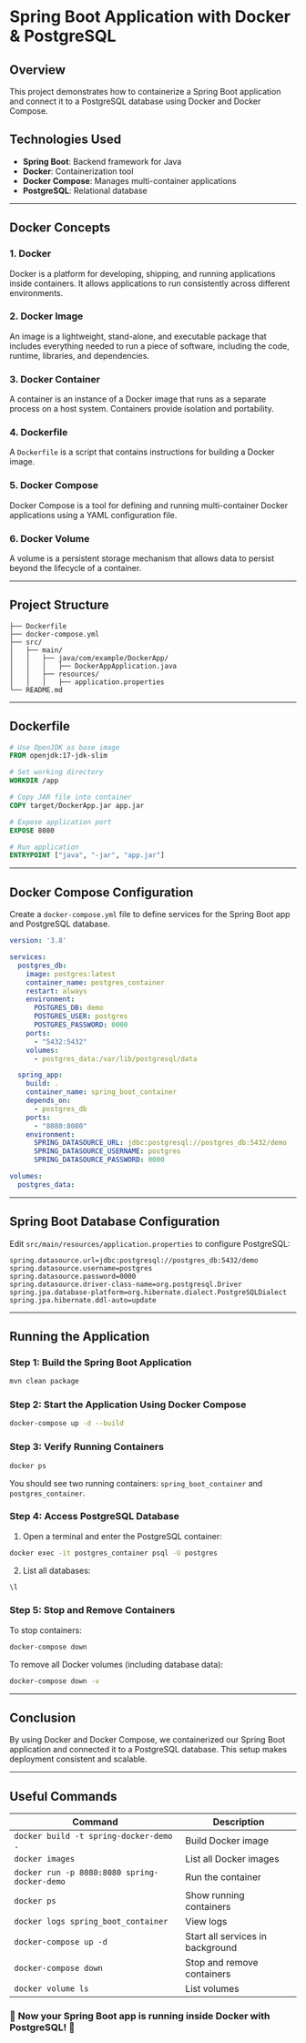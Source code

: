# Spring Boot Application with Docker & PostgreSQL

## Overview
This project demonstrates how to containerize a Spring Boot application and connect it to a PostgreSQL database using Docker and Docker Compose.

## Technologies Used
- **Spring Boot**: Backend framework for Java
- **Docker**: Containerization tool
- **Docker Compose**: Manages multi-container applications
- **PostgreSQL**: Relational database

---
## **Docker Concepts**
### **1. Docker**
Docker is a platform for developing, shipping, and running applications inside containers. It allows applications to run consistently across different environments.

### **2. Docker Image**
An image is a lightweight, stand-alone, and executable package that includes everything needed to run a piece of software, including the code, runtime, libraries, and dependencies.

### **3. Docker Container**
A container is an instance of a Docker image that runs as a separate process on a host system. Containers provide isolation and portability.

### **4. Dockerfile**
A `Dockerfile` is a script that contains instructions for building a Docker image.

### **5. Docker Compose**
Docker Compose is a tool for defining and running multi-container Docker applications using a YAML configuration file.

### **6. Docker Volume**
A volume is a persistent storage mechanism that allows data to persist beyond the lifecycle of a container.

---
## **Project Structure**
```
├── Dockerfile
├── docker-compose.yml
├── src/
│   ├── main/
│   │   ├── java/com/example/DockerApp/
│   │   │   ├── DockerAppApplication.java
│   │   ├── resources/
│   │   │   ├── application.properties
└── README.md
```

---
## **Dockerfile**
```dockerfile
# Use OpenJDK as base image
FROM openjdk:17-jdk-slim

# Set working directory
WORKDIR /app

# Copy JAR file into container
COPY target/DockerApp.jar app.jar

# Expose application port
EXPOSE 8080

# Run application
ENTRYPOINT ["java", "-jar", "app.jar"]
```

---
## **Docker Compose Configuration**
Create a `docker-compose.yml` file to define services for the Spring Boot app and PostgreSQL database.

```yaml
version: '3.8'

services:
  postgres_db:
    image: postgres:latest
    container_name: postgres_container
    restart: always
    environment:
      POSTGRES_DB: demo
      POSTGRES_USER: postgres
      POSTGRES_PASSWORD: 0000
    ports:
      - "5432:5432"
    volumes:
      - postgres_data:/var/lib/postgresql/data

  spring_app:
    build: .
    container_name: spring_boot_container
    depends_on:
      - postgres_db
    ports:
      - "8080:8080"
    environment:
      SPRING_DATASOURCE_URL: jdbc:postgresql://postgres_db:5432/demo
      SPRING_DATASOURCE_USERNAME: postgres
      SPRING_DATASOURCE_PASSWORD: 0000

volumes:
  postgres_data:
```

---
## **Spring Boot Database Configuration**
Edit `src/main/resources/application.properties` to configure PostgreSQL:

```properties
spring.datasource.url=jdbc:postgresql://postgres_db:5432/demo
spring.datasource.username=postgres
spring.datasource.password=0000
spring.datasource.driver-class-name=org.postgresql.Driver
spring.jpa.database-platform=org.hibernate.dialect.PostgreSQLDialect
spring.jpa.hibernate.ddl-auto=update
```

---
## **Running the Application**

### **Step 1: Build the Spring Boot Application**
```sh
mvn clean package
```

### **Step 2: Start the Application Using Docker Compose**
```sh
docker-compose up -d --build
```

### **Step 3: Verify Running Containers**
```sh
docker ps
```
You should see two running containers: `spring_boot_container` and `postgres_container`.

### **Step 4: Access PostgreSQL Database**
1. Open a terminal and enter the PostgreSQL container:
```sh
docker exec -it postgres_container psql -U postgres
```
2. List all databases:
```sql
\l
```

### **Step 5: Stop and Remove Containers**
To stop containers:
```sh
docker-compose down
```

To remove all Docker volumes (including database data):
```sh
docker-compose down -v
```

---
## **Conclusion**
By using Docker and Docker Compose, we containerized our Spring Boot application and connected it to a PostgreSQL database. This setup makes deployment consistent and scalable.

---
## **Useful Commands**
| Command | Description |
|---------|-------------|
| `docker build -t spring-docker-demo .` | Build Docker image |
| `docker images` | List all Docker images |
| `docker run -p 8080:8080 spring-docker-demo` | Run the container |
| `docker ps` | Show running containers |
| `docker logs spring_boot_container` | View logs |
| `docker-compose up -d` | Start all services in background |
| `docker-compose down` | Stop and remove containers |
| `docker volume ls` | List volumes |

### 🎯 **Now your Spring Boot app is running inside Docker with PostgreSQL! 🚀**

